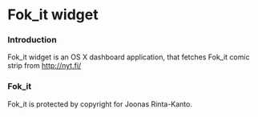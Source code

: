 Fok_it widget
=============

### Introduction

Fok_it widget is an OS X dashboard application, that fetches Fok_it comic strip from http://nyt.fi/ 

### Fok_it

Fok_it is protected by copyright for Joonas Rinta-Kanto.
